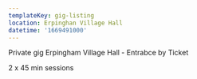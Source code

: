 ```yaml
---
templateKey: gig-listing
location: Erpinghan Village Hall
datetime: '1669491000'
---
```

P﻿rivate gig Erpingham Village Hall - Entrabce by Ticket

2 x 45 min sessions